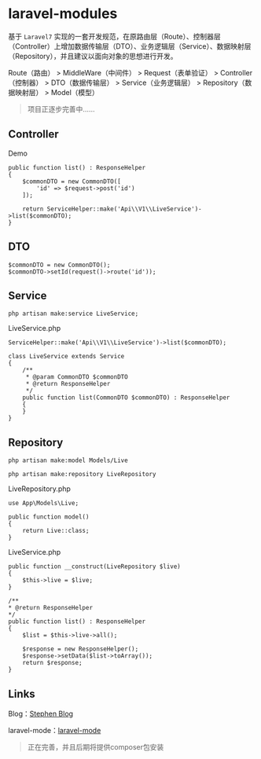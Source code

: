 # laravel-modules

基于 `Laravel7` 实现的一套开发规范，在原路由层（Route）、控制器层（Controller）上增加数据传输层（DTO）、业务逻辑层（Service）、数据映射层（Repository），并且建议以面向对象的思想进行开发。

Route（路由） > MiddleWare（中间件） > Request（表单验证） > Controller（控制器） > DTO（数据传输层） > Service（业务逻辑层） > Repository（数据映射层） > Model（模型）

> 项目正逐步完善中……

## Controller

Demo

```$xslt
public function list() : ResponseHelper
{
    $commonDTO = new CommonDTO([
        'id' => $request->post('id')
    ]);

    return ServiceHelper::make('Api\\V1\\LiveService')->list($commonDTO);
}
```

## DTO

```$xslt
$commonDTO = new CommonDTO();
$commonDTO->setId(request()->route('id'));
```

## Service

```$xslt
php artisan make:service LiveService;
```

LiveService.php

```$xslt
ServiceHelper::make('Api\\V1\\LiveService')->list($commonDTO);

class LiveService extends Service
{
    /**
     * @param CommonDTO $commonDTO
     * @return ResponseHelper
     */
    public function list(CommonDTO $commonDTO) : ResponseHelper
    {
    }
}
```

## Repository

```$xslt
php artisan make:model Models/Live

php artisan make:repository LiveRepository
```

LiveRepository.php

```$xslt
use App\Models\Live;

public function model()
{
    return Live::class;
}
```

LiveService.php

```$xslt
public function __construct(LiveRepository $live)
{
    $this->live = $live;
}

/**
* @return ResponseHelper
*/
public function list() : ResponseHelper
{
    $list = $this->live->all();

    $response = new ResponseHelper();
    $response->setData($list->toArray());
    return $response;
}
```

## Links

Blog：[Stephen Blog](https://www.stephen520.cn/)

laravel-mode：[laravel-mode](https://github.com/cqcqs/laravel-mode)

> 正在完善，并且后期将提供composer包安装
